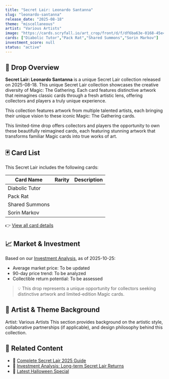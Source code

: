 ```yaml
---
title: "Secret Lair: Leonardo Santanna"
slug: "leonardo-santanna"
release_date: "2025-08-18"
theme: "miscellaneous"
artist: "Various Artists"
image: "https://cards.scryfall.io/art_crop/front/d/f/df6ba63e-0168-45e4-abf3-f7a5b87a4b85.jpg?1719001730"
cards: ["Diabolic Tutor","Pack Rat","Shared Summons","Sorin Markov"]
investment_score: null
status: "active"
---
```


## 💠 Drop Overview
**Secret Lair: Leonardo Santanna** is a unique Secret Lair collection released on 2025-08-18. This unique Secret Lair collection showcases the creative diversity of Magic: The Gathering. Each card features distinctive artwork that reimagines classic cards through a fresh artistic lens, offering collectors and players a truly unique experience.

This collection features artwork from multiple talented artists, each bringing their unique vision to these iconic Magic: The Gathering cards.

This limited-time drop offers collectors and players the opportunity to own these beautifully reimagined cards, each featuring stunning artwork that transforms familiar Magic cards into true works of art.

## 🃏 Card List
This Secret Lair includes the following cards:

| Card Name | Rarity | Description |
|-----------|---------|-------------|
| Diabolic Tutor |  |  |
| Pack Rat |  |  |
| Shared Summons |  |  |
| Sorin Markov |  |  |

👉 [View all card details](/cards?drop=leonardo-santanna)

## 📈 Market & Investment
Based on our [Investment Analysis](/investment/leonardo-santanna), as of 2025-10-25:
- Average market price: To be updated
- 90-day price trend: To be analyzed
- Collectible return potential: To be assessed

> 💡 This drop represents a unique opportunity for collectors seeking distinctive artwork and limited-edition Magic cards.

## 🎨 Artist & Theme Background
Artist: Various Artists
This section provides background on the artistic style, collaborative partnerships (if applicable), and design philosophy behind this collection.

## 🔗 Related Content
- 📰 [Complete Secret Lair 2025 Guide](/news/secret-lair-2025-complete-guide)
- 💼 [Investment Analysis: Long-term Secret Lair Returns](/investment)
- 🎃 [Latest Halloween Special](/drops/secret-scare-superdrop-2025)